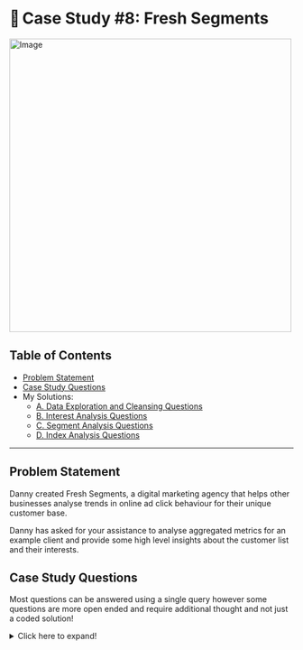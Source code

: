 # 🍊  Case Study #8: Fresh Segments

<img src="https://8weeksqlchallenge.com/images/case-study-designs/8.png" alt="Image" width="500" height="520">

## Table of Contents

- [Problem Statement](#problem-statement)
- [Case Study Questions](#case-study-questions)
- My Solutions:
  - [A. Data Exploration and Cleansing Questions][solution-a]
  - [B. Interest Analysis Questions][solution-b]
  - [C. Segment Analysis Questions][solution-c]
  - [D. Index Analysis Questions][solution-d]

---

## Problem Statement

Danny created Fresh Segments, a digital marketing agency that helps other businesses analyse trends in online ad click behaviour for their unique customer base.

Danny has asked for your assistance to analyse aggregated metrics for an example client and provide some high level insights about the customer list and their interests.

## Case Study Questions

Most questions can be answered using a single query however some questions are more open ended and require additional thought and not just a coded solution!

<details>
<summary>
Click here to expand!
</summary>

### A. Data Exploration and Cleansing Questions

View my solution [here][solution-a].

1. Update the `fresh_segments.interest_metrics` table by modifying the `month_year` column to be a date data type with the start of the month
2. What is count of records in the `fresh_segments.interest_metrics` for each month_year value sorted in chronological order (earliest to latest) with the null values appearing first?
3. What do you think we should do with these null values in the `fresh_segments.interest_metrics`
4. How many `interest_id` values exist in the `fresh_segments.interest_metrics` table but not in the `fresh_segments.interest_map` table? What about the other way around?
5. Summarise the id values in the `fresh_segments.interest_map` by its total record count in this table
6. What sort of table join should we perform for our analysis and why? Check your logic by checking the rows where `interest_id = 21246` in your joined output and include all columns from `fresh_segments.interest_metrics` and all columns from `fresh_segments.interest_map` except from the id column.
7. Are there any records in your joined table where the `month_year` value is before the `created_at` value from the `fresh_segments.interest_map` table? Do you think these values are valid and why?

### B. Interest Analysis Questions

View my solution [here][solution-b].

1. Which interests have been present in all `month_year` dates in our dataset?
2. Using this same `total_months` measure - calculate the cumulative percentage of all records starting at 14 months - which `total_months` value passes the 90% cumulative percentage value?
3. If we were to remove all `interest_id` values which are lower than the `total_months` value we found in the previous question - how many total data points would we be removing?
4. Does this decision make sense to remove these data points from a business perspective? Use an example where there are all 14 months present to a removed interest example for your arguments - think about what it means to have less months present from a segment perspective.
5. After removing these interests - how many unique interests are there for each month?

### C. Segment Analysis Questions

View my solution [here][solution-c].

1. Using our filtered dataset by removing the interests with less than 6 months worth of data, which are the top 10 and bottom 10 interests which have the largest composition values in any month_year? Only use the maximum composition value for each interest but you must keep the corresponding `month_year`.
2. Which 5 interests had the lowest average `ranking` value?
3. Which 5 interests had the largest standard deviation in their `percentile_ranking` value?
4. For the 5 interests found in the previous question - what was minimum and maximum `percentile_ranking` values for each interest and its corresponding `year_month` value? Can you describe what is happening for these 5 interests?
5. How would you describe our customers in this segment based off their composition and ranking values? What sort of products or services should we show to these customers and what should we avoid?

### D. Index Analysis Questions

View my solution [here][solution-d].

The index_value is a measure which can be used to reverse calculate the average composition for Fresh Segments’ clients.

Average composition can be calculated by dividing the composition column by the index_value column rounded to 2 decimal places.

1. What is the top 10 interests by the average composition for each month?
2. For all of these top 10 interests - which interest appears the most often?
3. What is the average of the average composition for the top 10 interests for each month?
4. What is the 3 month rolling average of the max average composition value from September 2018 to August 2019 and include the previous top ranking interests in the same output shown below.
5. Provide a possible reason why the max average composition might change from month to month? Could it signal something is not quite right with the overall business model for Fresh Segments?

</details>

[solution-a]: https://github.com/abnogueira/sql-ark/blob/main/8-week-sql-challenge/case-study-8/A-data-exploration-cleansing.md
[solution-b]: https://github.com/abnogueira/sql-ark/blob/main/8-week-sql-challenge/case-study-8/B-interest-analysis.md
[solution-c]: https://github.com/abnogueira/sql-ark/blob/main/8-week-sql-challenge/case-study-8/C-segment-analysis.md
[solution-d]: https://github.com/abnogueira/sql-ark/blob/main/8-week-sql-challenge/case-study-8/D-index-analysis.md

